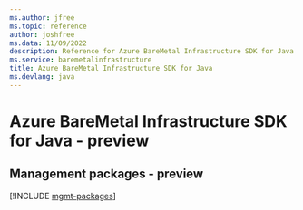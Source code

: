 ```yaml
---
ms.author: jfree
ms.topic: reference
author: joshfree
ms.data: 11/09/2022
description: Reference for Azure BareMetal Infrastructure SDK for Java
ms.service: baremetalinfrastructure
title: Azure BareMetal Infrastructure SDK for Java
ms.devlang: java
---
```

# Azure BareMetal Infrastructure SDK for Java - preview

## Management packages - preview
[!INCLUDE [mgmt-packages](baremetal-infrastructure-mgmt-index.md)]
